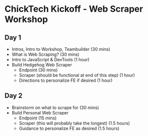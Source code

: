 # ChickTech Kickoff - Web Scraper Workshop

## Day 1
- Intros, Intro to Workshop, Teambuilder (30 mins)
- What is Web Scraping? (30 mins)
- Intro to JavaScript & DevTools (1 hour)
- Build Hedgehog Web Scraper
  * Endpoint (30 mins)
  * Scraper (should be functional at end of this step) (1 hour)
  * Directions to personalize FE if desired (1 hour)

## Day 2
- Brainstorm on what to scrape for (30 mins)
- Build Personal Web Scraper
  * Endpoint (15 mins)
  * Scraper (this will probably take the longest) (1.5 hours)
  * Guidance to personalize FE as desired (1.5 hours)
